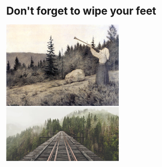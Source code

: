 # Don't forget to wipe your feet

<img src=".pix/op_under_fjeldet_toner_en_lur.webp" style="width: 300px; height: auto;"> <img src=".pix/train.webp" style="width: 300px; height: auto;">
